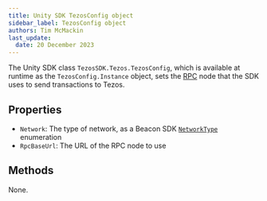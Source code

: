 ```yaml
---
title: Unity SDK TezosConfig object
sidebar_label: TezosConfig object
authors: Tim McMackin
last_update:
  date: 20 December 2023
---
```


The Unity SDK class `TezosSDK.Tezos.TezosConfig`, which is available at runtime as the `TezosConfig.Instance` object, sets the [RPC](../../architecture/rpc) node that the SDK uses to send transactions to Tezos.

## Properties

- `Network`: The type of network, as a Beacon SDK [`NetworkType`](https://typedocs.walletbeacon.io/enums/networktype.html) enumeration
- `RpcBaseUrl`: The URL of the RPC node to use

## Methods

None.
